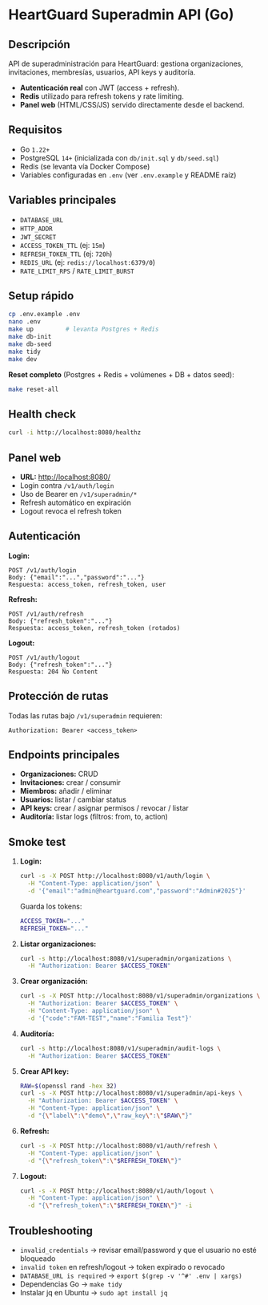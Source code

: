 # HeartGuard Superadmin API (Go)

## Descripción

API de superadministración para HeartGuard: gestiona organizaciones, invitaciones, membresías, usuarios, API keys y auditoría.

- **Autenticación real** con JWT (access + refresh).
- **Redis** utilizado para refresh tokens y rate limiting.
- **Panel web** (HTML/CSS/JS) servido directamente desde el backend.

## Requisitos

- Go `1.22+`
- PostgreSQL `14+` (inicializada con `db/init.sql` y `db/seed.sql`)
- Redis (se levanta vía Docker Compose)
- Variables configuradas en `.env` (ver `.env.example` y README raíz)

## Variables principales

- `DATABASE_URL`
- `HTTP_ADDR`
- `JWT_SECRET`
- `ACCESS_TOKEN_TTL` (ej: `15m`)
- `REFRESH_TOKEN_TTL` (ej: `720h`)
- `REDIS_URL` (ej: `redis://localhost:6379/0`)
- `RATE_LIMIT_RPS` / `RATE_LIMIT_BURST`

## Setup rápido

```sh
cp .env.example .env
nano .env
make up         # levanta Postgres + Redis
make db-init
make db-seed
make tidy
make dev
```

**Reset completo** (Postgres + Redis + volúmenes + DB + datos seed):

```sh
make reset-all
```

## Health check

```sh
curl -i http://localhost:8080/healthz
```

## Panel web

- **URL:** [http://localhost:8080/](http://localhost:8080/)
- Login contra `/v1/auth/login`
- Uso de Bearer en `/v1/superadmin/*`
- Refresh automático en expiración
- Logout revoca el refresh token

## Autenticación

**Login:**
```http
POST /v1/auth/login
Body: {"email":"...","password":"..."}
Respuesta: access_token, refresh_token, user
```

**Refresh:**
```http
POST /v1/auth/refresh
Body: {"refresh_token":"..."}
Respuesta: access_token, refresh_token (rotados)
```

**Logout:**
```http
POST /v1/auth/logout
Body: {"refresh_token":"..."}
Respuesta: 204 No Content
```

## Protección de rutas

Todas las rutas bajo `/v1/superadmin` requieren:

```
Authorization: Bearer <access_token>
```

## Endpoints principales

- **Organizaciones:** CRUD
- **Invitaciones:** crear / consumir
- **Miembros:** añadir / eliminar
- **Usuarios:** listar / cambiar status
- **API keys:** crear / asignar permisos / revocar / listar
- **Auditoría:** listar logs (filtros: from, to, action)

## Smoke test

1. **Login:**
    ```sh
    curl -s -X POST http://localhost:8080/v1/auth/login \
      -H "Content-Type: application/json" \
      -d '{"email":"admin@heartguard.com","password":"Admin#2025"}'
    ```
    Guarda los tokens:
    ```sh
    ACCESS_TOKEN="..."
    REFRESH_TOKEN="..."
    ```

2. **Listar organizaciones:**
    ```sh
    curl -s http://localhost:8080/v1/superadmin/organizations \
      -H "Authorization: Bearer $ACCESS_TOKEN"
    ```

3. **Crear organización:**
    ```sh
    curl -s -X POST http://localhost:8080/v1/superadmin/organizations \
      -H "Authorization: Bearer $ACCESS_TOKEN" \
      -H "Content-Type: application/json" \
      -d '{"code":"FAM-TEST","name":"Familia Test"}'
    ```

4. **Auditoría:**
    ```sh
    curl -s http://localhost:8080/v1/superadmin/audit-logs \
      -H "Authorization: Bearer $ACCESS_TOKEN"
    ```

5. **Crear API key:**
    ```sh
    RAW=$(openssl rand -hex 32)
    curl -s -X POST http://localhost:8080/v1/superadmin/api-keys \
      -H "Authorization: Bearer $ACCESS_TOKEN" \
      -H "Content-Type: application/json" \
      -d "{\"label\":\"demo\",\"raw_key\":\"$RAW\"}"
    ```

6. **Refresh:**
    ```sh
    curl -s -X POST http://localhost:8080/v1/auth/refresh \
      -H "Content-Type: application/json" \
      -d "{\"refresh_token\":\"$REFRESH_TOKEN\"}"
    ```

7. **Logout:**
    ```sh
    curl -s -X POST http://localhost:8080/v1/auth/logout \
      -H "Content-Type: application/json" \
      -d "{\"refresh_token\":\"$REFRESH_TOKEN\"}" -i
    ```

## Troubleshooting

- `invalid_credentials` → revisar email/password y que el usuario no esté bloqueado
- `invalid token` en refresh/logout → token expirado o revocado
- `DATABASE_URL is required` → `export $(grep -v '^#' .env | xargs)`
- Dependencias Go → `make tidy`
- Instalar jq en Ubuntu → `sudo apt install jq`
